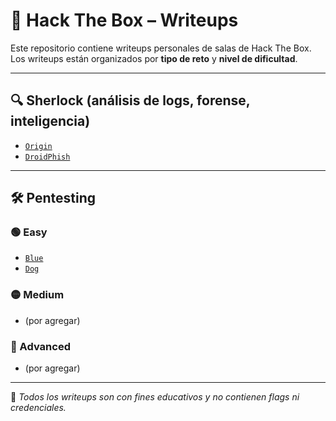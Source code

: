 # 🧠 Hack The Box – Writeups

Este repositorio contiene writeups personales de salas de Hack The Box.  
Los writeups están organizados por **tipo de reto** y **nivel de dificultad**.

---

## 🔍 Sherlock (análisis de logs, forense, inteligencia)

- [`Origin`](sherlock/easy/origin.md)
- [`DroidPhish`](sherlock/easy/DroidPhish.md)

---

## 🛠️ Pentesting

### 🟢 Easy
- [`Blue`](pentesting/easy/Blue.md)
- [`Dog`](pentesting/easy/Dog.md)

### 🟡 Medium
- (por agregar)

### 🔴 Advanced
- (por agregar)

---

🚨 *Todos los writeups son con fines educativos y no contienen flags ni credenciales.*
